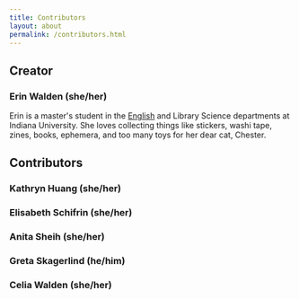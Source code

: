 ```yaml
---
title: Contributors
layout: about
permalink: /contributors.html
---
```

## Creator

### Erin Walden (she/her)
Erin is a master's student in the [English](https://english.indiana.edu/about/graduate-students/index.html) and Library Science departments at Indiana University. She loves collecting things like stickers, washi tape, zines, books, ephemera, and too many toys for her dear cat, Chester.



## Contributors

### Kathryn Huang (she/her)

### Elisabeth Schifrin (she/her)

### Anita Sheih (she/her)

### Greta Skagerlind (he/him)

### Celia Walden (she/her)
